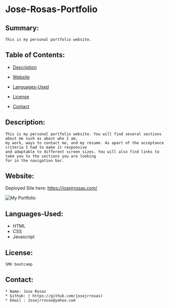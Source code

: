 # Jose-Rosas-Portfolio

  ## Summary:
    This is my personal portfolio website. 

  ## Table of Contents:
  * [Description](#Description)

  * [Website](#Website)

  * [Languages-Used](#Languages-Used)

  * [License](#License)
  
  * [Contact](#Contact)
    
  
  ## Description:
    This is my personal portfolio website. You will find several sections about me such as about who I am, 
    my work, ways to contact me, and my resume. As apart of the acceptance criteria I had to make it responsive
    and adaptable to different screen sizes. You will also find links to take you to the sections you are looking
    for in the navigation bar.

  ## Website:
  Deployed Site here: https://josejrrosas.com/
  
![My Portfolio](assets/images/screenshot.png)

  
  ## Languages-Used:
 * HTML
 * CSS
 * Javascript

  ## License:
    SMU bootcamp
  ## Contact: 
    * Name: Jose Rosas
    * Github: ( https://github.com/josejrrosas)
    * Email : Josejrrosas@yahoo.com